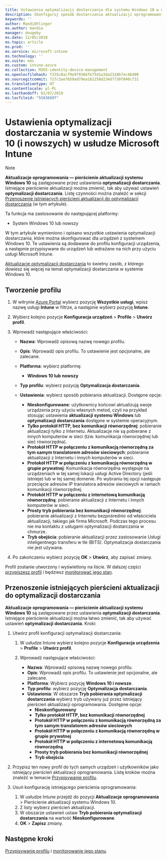 ```yaml
---
title: Ustawienia optymalizacji dostarczania dla systemu Windows 10 w usłudze Microsoft Intune — Azure | Microsoft Docs
description: Skonfiguruj sposób dostarczania aktualizacji oprogramowania do urządzeń przy użyciu usług optymalizacji dostarczania w chmurze, które są dostępne na urządzeniach z systemem Windows 10 i nowszych. W usłudze Intune utwórz profil konfiguracji urządzenia na potrzeby instalowania aktualizacji z Internetu. Zobacz również, jak można zastąpić istniejące pierścienie aktualizacji profilem optymalizacji dostarczania.
keywords: ''
author: MandiOhlinger
ms.author: mandia
manager: dougeby
ms.date: 12/05/2018
ms.topic: article
ms.prod: ''
ms.service: microsoft-intune
ms.technology: ''
ms.suite: ems
ms.custom: intune-azure
ms.collection: M365-identity-device-management
ms.openlocfilehash: f335c8acf9e979366fe75d1a3da2318b7ec46400
ms.sourcegitcommit: 727c3ae7659ad79ea162250d234d7730f840c731
ms.translationtype: HT
ms.contentlocale: pl-PL
ms.lasthandoff: 02/07/2019
ms.locfileid: "55836697"
---
```

# <a name="windows-10-and-newer-delivery-optimization-settings-in-microsoft-intune"></a>Ustawienia optymalizacji dostarczania w systemie Windows 10 (i nowszych) w usłudze Microsoft Intune

> [!NOTE]
> **Aktualizacje oprogramowania — pierścienie aktualizacji systemu Windows 10** są zastępowane przez ustawienia **optymalizacji dostarczania**. Istniejące pierścienie aktualizacji można zmienić, tak aby używać ustawień **optymalizacji dostarczania**. Listę czynności można znaleźć w sekcji [Przenoszenie istniejących pierścieni aktualizacji do optymalizacji dostarczania](#move-existing-update-rings-to-delivery-optimization) (w tym artykule). 


Ta funkcja ma zastosowanie do następującej platformy:

- System Windows 10 lub nowszy

W tym artykule wymieniono i opisano wszystkie ustawienia optymalizacji dostarczania, które można skonfigurować dla urządzeń z systemem Windows 10. Te ustawienia są dodawane do profilu konfiguracji urządzenia, a następnie przypisywane do urządzeń lub wdrażane na nich przy użyciu usługi Microsoft Intune.

[Aktualizacje optymalizacji dostarczania](https://docs.microsoft.com/windows/deployment/update/waas-delivery-optimization) to świetny zasób, z którego dowiesz się więcej na temat optymalizacji dostarczania w systemie Windows 10.

## <a name="create-the-profile"></a>Tworzenie profilu

1. W witrynie [Azure Portal](https://portal.azure.com) wybierz pozycję **Wszystkie usługi**, wpisz nazwę usługi **Intune** w filtrze, a następnie wybierz pozycję **Intune**.

2. Wybierz kolejno pozycje **Konfiguracja urządzeń** > **Profile** > **Utwórz profil**.

3. Wprowadź następujące właściwości:

    - **Nazwa**: Wprowadź opisową nazwę nowego profilu.
    - **Opis**: Wprowadź opis profilu. To ustawienie jest opcjonalne, ale zalecane.
    - **Platforma**: wybierz platformę:  

        - **Windows 10 lub nowszy**

    - **Typ profilu**: wybierz pozycję **Optymalizacja dostarczania**.
    - **Ustawienia**: wybierz sposób pobierania aktualizacji. Dostępne opcje: 

        - **Nieskonfigurowane**: użytkownicy końcowi aktualizują swoje urządzenia przy użyciu własnych metod, czyli na przykład stosując ustawienia **aktualizacji systemu Windows** lub **optymalizacji dostarczania** dostępne w systemie operacyjnym.
        - **Tylko protokół HTTP, bez komunikacji równorzędnej**: pobieranie aktualizacji tylko z Internetu. Aktualizacje nie są pobierane z innych komputerów w sieci (tzw. komunikacja równorzędnej lub sieć równorzędna).
        - **Protokół HTTP w połączeniu z komunikacją równorzędną za tym samym translatorem adresów sieciowych**: pobieranie aktualizacji z Internetu i innych komputerów w sieci. 
        - **Protokół HTTP w połączeniu z komunikacją równorzędną w grupie prywatnej**: Komunikacja równorzędna występuje na urządzeniach w tej samej lokacji usługi Active Directory (jeśli istnieje) lub w tej samej domenie. Po wybraniu tej opcji następuje przecięcie adresów IP translatora adresów sieciowych w ramach komunikacji równorzędnej.
        - **Protokół HTTP w połączeniu z internetową komunikacją równorzędną**: pobieranie aktualizacji z Internetu i innych komputerów w sieci.
        - **Prosty tryb pobierania bez komunikacji równorzędnej**: pobieranie aktualizacji z Internetu bezpośrednio od właściciela aktualizacji, takiego jak firma Microsoft. Podczas tego procesu nie ma kontaktu z usługami optymalizacji dostarczania w chmurze.
        - **Tryb obejścia**: pobieranie aktualizacji przez zastosowanie Usługi inteligentnego transferu w tle (BITS). Optymalizacja dostarczania nie jest używana.

4. Po zakończeniu wybierz pozycję **OK**  >  **Utwórz**, aby zapisać zmiany.

Profil zostanie utworzony i wyświetlony na liście. W dalszej części [przypiszesz profil](device-profile-assign.md) i będziesz [monitorować jego stan](device-profile-monitor.md).

## <a name="move-existing-update-rings-to-delivery-optimization"></a>Przenoszenie istniejących pierścieni aktualizacji do optymalizacji dostarczania

**Aktualizacje oprogramowania — pierścienie aktualizacji systemu Windows 10** są zastępowane przez ustawienia **optymalizacji dostarczania**. Istniejące pierścienie aktualizacji można łatwo zmienić, tak aby używać ustawień **optymalizacji dostarczania**. Kroki:

1. Utwórz profil konfiguracji optymalizacji dostarczania:

    1. W usłudze Intune wybierz kolejno pozycje **Konfiguracja urządzenia** > **Profile** > **Utwórz profil**.
    2. Wprowadź następujące właściwości:

        - **Nazwa**: Wprowadź opisową nazwę nowego profilu.
        - **Opis**: Wprowadź opis profilu. To ustawienie jest opcjonalne, ale zalecane.
        - **Platforma**: Wybierz pozycję **Windows 10 i nowsze**.
        - **Typ profilu**: wybierz pozycję **Optymalizacja dostarczania**.
        - **Ustawienia**: W obszarze **Tryb pobierania optymalizacji dostarczania** wybierz tryb używany już przez istniejący pierścień aktualizacji oprogramowania. Dostępne opcje:
            - **Nieskonfigurowany**
            - **Tylko protokół HTTP, bez komunikacji równorzędnej**
            - **Protokół HTTP w połączeniu z komunikacją równorzędną za tym samym translatorem adresów sieciowych**
            - **Protokół HTTP w połączeniu z komunikacją równorzędną w grupie prywatnej**
            - **Protokół HTTP w połączeniu z internetową komunikacją równorzędną**
            - **Prosty tryb pobierania bez komunikacji równorzędnej**
            - **Tryb obejścia**

2. Przypisz ten nowy profil do tych samych urządzeń i użytkowników jako istniejący pierścień aktualizacji oprogramowania. Listę kroków można znaleźć w temacie [Przypisywanie profilu](device-profile-assign.md).

3. Usuń konfigurację istniejącego pierścienia oprogramowania:
    1. W usłudze Intune przejdź do pozycji **Aktualizacje oprogramowania** > Pierścienie aktualizacji systemu Windows 10.
    2. Z listy wybierz pierścień aktualizacji.
    3. W obszarze ustawień ustaw **Tryb pobierania optymalizacji dostarczania** na wartość **Nieskonfigurowane**.
    4. **OK** > **Zapisz** zmiany.

## <a name="next-steps"></a>Następne kroki

[Przypisywanie profilu](device-profile-assign.md) i [monitorowanie jego stanu](device-profile-monitor.md).
